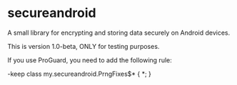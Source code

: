 # secureandroid
A small library for encrypting and storing data securely on Android devices.

This is version 1.0-beta, ONLY for testing purposes.

If you use ProGuard, you need to add the following rule:

-keep class my.secureandroid.PrngFixes$* { *; }
